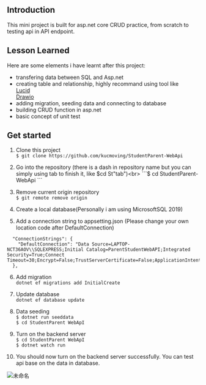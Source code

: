 <h2>Introduction</h2> 
This mini project is built for asp.net core CRUD practice, from scratch to testing api in API endpoint.

<h2>Lesson Learned</h2>

Here are some elements i have learnt after this project:<br>
* transfering data between SQL and Asp.net
* creating table and relationship, highly recommand using tool like<br>
  [Lucid](https://lucid.app/)<br>
  [Drawio](https://draw.io/)<br>
* adding migration, seeding data and connecting to database<br>
* building CRUD function in asp.net<br>
* basic concept of unit test


<h2>Get started</h2>

1. Clone this project <br>
```$ git clone https://github.com/kucmoving/StudentParent-WebApi```

2. Go into the repository (there is a dash in repository name but you can simply using tab to finish it, like $cd St"tab")<br>
```$ cd StudentParent-WebApi ```

3. Remove current origin repository<br>
```$ git remote remove origin```

4. Create a local database(Personally i am using MicrosoftSQL 2019)

5. Add a connection string to appsetting.json (Please change your own location code after DefaultConnection)<br>
```{
  "ConnectionStrings": {
    "DefaultConnection": "Data Source=LAPTOP-NCT36AOV\\SQLEXPRESS;Initial Catalog=ParentStudentWebAPI;Integrated Security=True;Connect Timeout=30;Encrypt=False;TrustServerCertificate=False;ApplicationIntent=ReadWrite;MultiSubnetFailover=False"
  },
  ```

6. Add migration<br>
```dotnet ef migrations add InitialCreate```

7. Update database<br>
```dotnet ef database update```

8. Data seeding<br>
```$ dotnet run seeddata```<br>
```$ cd StudentParent WebApI```

9. Turn on the backend server<br>
```$ cd StudentParent WebApI```<br>
```$ dotnet watch run```

10. You should now turn on the backend server successfully. You can test api base on the data in database.

![未命名](https://user-images.githubusercontent.com/92262463/179341772-6f2077d0-11da-4adc-919c-bd0550a77f51.jpg)



